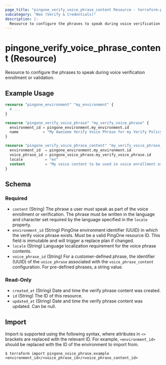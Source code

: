```yaml
---
page_title: "pingone_verify_voice_phrase_content Resource - terraform-provider-pingone"
subcategory: "Neo (Verify & Credentials)"
description: |-
  Resource to configure the phrases to speak during voice verification enrollment or validation.
---
```


# pingone_verify_voice_phrase_content (Resource)

Resource to configure the phrases to speak during voice verification enrollment or validation.

## Example Usage

```terraform
resource "pingone_environment" "my_environment" {
  # ...
}

resource "pingone_verify_voice_phrase" "my_verify_voice_phrase" {
  environment_id = pingone_environment.my_environment.id
  name           = "My Awesome Verify Voice Phrase for my Verify Policy"
}

resource "pingone_verify_voice_phrase_content" "my_verify_voice_phrase_content" {
  environment_id  = pingone_environment.my_environment.id
  voice_phrase_id = pingone_voice_phrase.my_verify_voice_phrase.id
  locale          = "en"
  content         = "My voice content to be used in voice enrollment or verification."
}
```

<!-- schema generated by tfplugindocs -->
## Schema

### Required

- `content` (String) The phrase a user must speak as part of the voice enrollment or verification. The phrase must be written in the language and character set required by the language specified in the `locale` property.
- `environment_id` (String) PingOne environment identifier (UUID) in which the verify voice phrase exists.  Must be a valid PingOne resource ID.  This field is immutable and will trigger a replace plan if changed.
- `locale` (String) Language localization requirement for the voice phrase contents.
- `voice_phrase_id` (String) For a customer-defined phrase, the identifier (UUID) of the `voice_phrase` associated with the `voice_phrase_content` configuration. For pre-defined phrases, a string value.

### Read-Only

- `created_at` (String) Date and time the verify phrase content was created.
- `id` (String) The ID of this resource.
- `updated_at` (String) Date and time the verify phrase content was updated. Can be null.

## Import

Import is supported using the following syntax, where attributes in `<>` brackets are replaced with the relevant ID.  For example, `<environment_id>` should be replaced with the ID of the environment to import from.

```shell
$ terraform import pingone_voice_phrase.example <environment_id>/<voice_phrase_id>/<voice_phrase_content_id>
```
